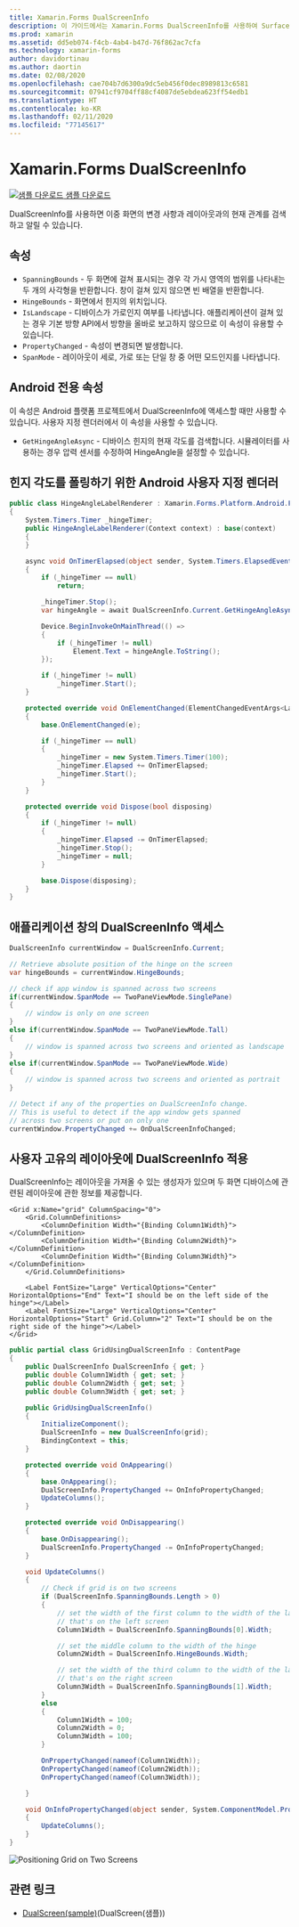 ```yaml
---
title: Xamarin.Forms DualScreenInfo
description: 이 가이드에서는 Xamarin.Forms DualScreenInfo를 사용하여 Surface Duo 및 Surface Neo와 같은 이중 화면 디바이스의 앱 환경을 최적화하는 방법을 설명합니다.
ms.prod: xamarin
ms.assetid: dd5eb074-f4cb-4ab4-b47d-76f862ac7cfa
ms.technology: xamarin-forms
author: davidortinau
ms.author: daortin
ms.date: 02/08/2020
ms.openlocfilehash: cae704b7d6300a9dc5eb456f0dec8989813c6581
ms.sourcegitcommit: 07941cf9704ff88cf4087de5ebdea623ff54edb1
ms.translationtype: HT
ms.contentlocale: ko-KR
ms.lasthandoff: 02/11/2020
ms.locfileid: "77145617"
---
```

# <a name="xamarinforms-dualscreeninfo"></a>Xamarin.Forms DualScreenInfo

[![샘플 다운로드](~/media/shared/download.png) 샘플 다운로드](https://github.com/xamarin/xamarin-forms-samples/tree/pre-release/UserInterface/DualScreenDemos)

DualScreenInfo를 사용하면 이중 화면의 변경 사항과 레이아웃과의 현재 관계를 검색하고 알릴 수 있습니다. 

## <a name="properties"></a>속성

- `SpanningBounds` - 두 화면에 걸쳐 표시되는 경우 각 가시 영역의 범위를 나타내는 두 개의 사각형을 반환합니다. 창이 걸쳐 있지 않으면 빈 배열을 반환합니다.
- `HingeBounds` - 화면에서 힌지의 위치입니다.
- `IsLandscape` - 디바이스가 가로인지 여부를 나타냅니다. 애플리케이션이 걸쳐 있는 경우 기본 방향 API에서 방향을 올바로 보고하지 않으므로 이 속성이 유용할 수 있습니다.
- `PropertyChanged` - 속성이 변경되면 발생합니다.
- `SpanMode` - 레이아웃이 세로, 가로 또는 단일 창 중 어떤 모드인지를 나타냅니다.

## <a name="android-only-property"></a>Android 전용 속성

이 속성은 Android 플랫폼 프로젝트에서 DualScreenInfo에 액세스할 때만 사용할 수 있습니다.
사용자 지정 렌더러에서 이 속성을 사용할 수 있습니다.

- `GetHingeAngleAsync` - 디바이스 힌지의 현재 각도를 검색합니다. 시뮬레이터를 사용하는 경우 압력 센서를 수정하여 HingeAngle을 설정할 수 있습니다.

## <a name="android-custom-renderer-for-polling-hinge-angle"></a>힌지 각도를 폴링하기 위한 Android 사용자 지정 렌더러

```csharp
public class HingeAngleLabelRenderer : Xamarin.Forms.Platform.Android.FastRenderers.LabelRenderer
{
    System.Timers.Timer _hingeTimer;
    public HingeAngleLabelRenderer(Context context) : base(context)
    {
    }

    async void OnTimerElapsed(object sender, System.Timers.ElapsedEventArgs e)
    {
        if (_hingeTimer == null)
            return;

        _hingeTimer.Stop();
        var hingeAngle = await DualScreenInfo.Current.GetHingeAngleAsync();

        Device.BeginInvokeOnMainThread(() =>
        {
            if (_hingeTimer != null)
                Element.Text = hingeAngle.ToString();
        });

        if (_hingeTimer != null)
            _hingeTimer.Start();
    }

    protected override void OnElementChanged(ElementChangedEventArgs<Label> e)
    {
        base.OnElementChanged(e);

        if (_hingeTimer == null)
        {
            _hingeTimer = new System.Timers.Timer(100);
            _hingeTimer.Elapsed += OnTimerElapsed;
            _hingeTimer.Start();
        }
    }

    protected override void Dispose(bool disposing)
    {
        if (_hingeTimer != null)
        {
            _hingeTimer.Elapsed -= OnTimerElapsed;
            _hingeTimer.Stop();
            _hingeTimer = null;
        }

        base.Dispose(disposing);
    }
}
```

## <a name="access-dualscreeninfo-for-application-window"></a>애플리케이션 창의 DualScreenInfo 액세스

```csharp
DualScreenInfo currentWindow = DualScreenInfo.Current;

// Retrieve absolute position of the hinge on the screen
var hingeBounds = currentWindow.HingeBounds;

// check if app window is spanned across two screens
if(currentWindow.SpanMode == TwoPaneViewMode.SinglePane)
{
    // window is only on one screen
}
else if(currentWindow.SpanMode == TwoPaneViewMode.Tall)
{
    // window is spanned across two screens and oriented as landscape
}
else if(currentWindow.SpanMode == TwoPaneViewMode.Wide)
{
    // window is spanned across two screens and oriented as portrait
}

// Detect if any of the properties on DualScreenInfo change.
// This is useful to detect if the app window gets spanned
// across two screens or put on only one  
currentWindow.PropertyChanged += OnDualScreenInfoChanged;
```

## <a name="apply-dualscreeninfo-to-your-own-layouts"></a>사용자 고유의 레이아웃에 DualScreenInfo 적용

DualScreenInfo는 레이아웃을 가져올 수 있는 생성자가 있으며 두 화면 디바이스에 관련된 레이아웃에 관한 정보를 제공합니다.

```xaml
<Grid x:Name="grid" ColumnSpacing="0">
    <Grid.ColumnDefinitions>
        <ColumnDefinition Width="{Binding Column1Width}"></ColumnDefinition>
        <ColumnDefinition Width="{Binding Column2Width}"></ColumnDefinition>
        <ColumnDefinition Width="{Binding Column3Width}"></ColumnDefinition>
    </Grid.ColumnDefinitions>

    <Label FontSize="Large" VerticalOptions="Center" HorizontalOptions="End" Text="I should be on the left side of the hinge"></Label>
    <Label FontSize="Large" VerticalOptions="Center" HorizontalOptions="Start" Grid.Column="2" Text="I should be on the right side of the hinge"></Label>
</Grid>
```

```csharp
public partial class GridUsingDualScreenInfo : ContentPage
{
    public DualScreenInfo DualScreenInfo { get; }
    public double Column1Width { get; set; }
    public double Column2Width { get; set; }
    public double Column3Width { get; set; }

    public GridUsingDualScreenInfo()
    {
        InitializeComponent();
        DualScreenInfo = new DualScreenInfo(grid);
        BindingContext = this;
    }

    protected override void OnAppearing()
    {
        base.OnAppearing();
        DualScreenInfo.PropertyChanged += OnInfoPropertyChanged;
        UpdateColumns();
    }

    protected override void OnDisappearing()
    {
        base.OnDisappearing();
        DualScreenInfo.PropertyChanged -= OnInfoPropertyChanged;
    }

    void UpdateColumns()
    {
        // Check if grid is on two screens
        if (DualScreenInfo.SpanningBounds.Length > 0)
        {
            // set the width of the first column to the width of the layout
            // that's on the left screen
            Column1Width = DualScreenInfo.SpanningBounds[0].Width;

            // set the middle column to the width of the hinge
            Column2Width = DualScreenInfo.HingeBounds.Width;

            // set the width of the third column to the width of the layout
            // that's on the right screen
            Column3Width = DualScreenInfo.SpanningBounds[1].Width;
        }
        else
        {
            Column1Width = 100;
            Column2Width = 0;
            Column3Width = 100;
        }

        OnPropertyChanged(nameof(Column1Width));
        OnPropertyChanged(nameof(Column2Width));
        OnPropertyChanged(nameof(Column3Width));

    }

    void OnInfoPropertyChanged(object sender, System.ComponentModel.PropertyChangedEventArgs e)
    {
        UpdateColumns();
    }
}
```

![](dual-screen-info-images/grid-on-two-screens.png "Positioning Grid on Two Screens")

## <a name="related-links"></a>관련 링크

- [DualScreen(sample)](https://github.com/xamarin/xamarin-forms-samples/tree/pre-release/UserInterface/DualScreenDemos)(DualScreen(샘플))
